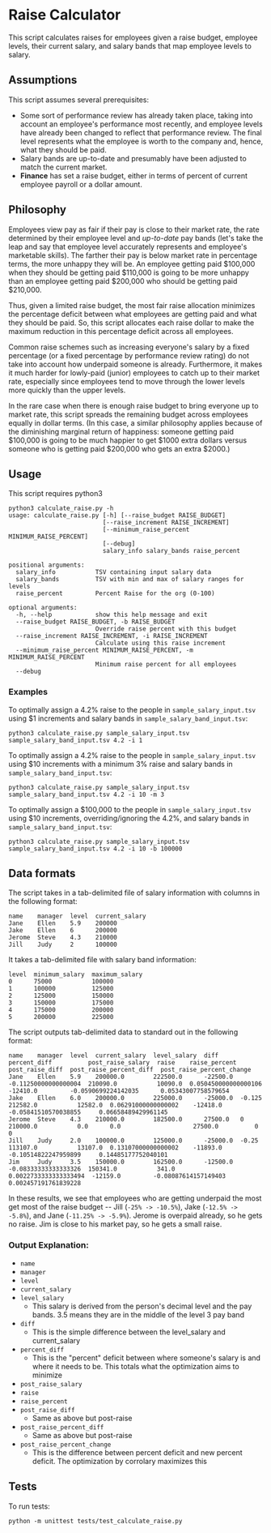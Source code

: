 # Raise Calculator

This script calculates raises for employees given a raise budget, employee levels, their current salary, and salary bands that map employee levels to salary.

## Assumptions

This script assumes several prerequisites:

- Some sort of performance review has already taken place, taking into account an employee's performance most recently, and employee levels have already been changed to reflect that performance review. The final level represents what the employee is worth to the company and, hence, what they should be paid.
- Salary bands are up-to-date and presumably have been adjusted to match the current market.
- **Finance** has set a raise budget, either in terms of percent of current employee payroll or a dollar amount.

## Philosophy

Employees view pay as fair if their pay is close to their market rate, the rate determined by their employee level and _up-to-date_ pay bands (let's take the leap and say that employee level accurately represents and employee's marketable skills). The farther their pay is below market rate in percentage terms, the more unhappy they will be. An employee getting paid $100,000 when they should be getting paid $110,000 is going to be more unhappy than an employee getting paid $200,000 who should be getting paid $210,000.

Thus, given a limited raise budget, the most fair raise allocation minimizes the percentage deficit between what employees are getting paid and what they should be paid. So, this script allocates each raise dollar to make the maximum reduction in this percentage deficit across all employees.

Common raise schemes such as increasing everyone's salary by a fixed percentage (or a fixed percentage by performance review rating) do not take into account how underpaid someone is already. Furthermore, it makes it much harder for lowly-paid (junior) employees to catch up to their market rate, especially since employees tend to move through the lower levels more quickly than the upper levels.

In the rare case when there is enough raise budget to bring everyone up to market rate, this script spreads the remaining budget across employees equally in dollar terms. (In this case, a similar philosophy applies because of the diminishing marginal return of happiness: someone getting paid $100,000 is going to be much happier to get $1000 extra dollars versus someone who is getting paid $200,000 who gets an extra $2000.)

## Usage

This script requires python3

    python3 calculate_raise.py -h
    usage: calculate_raise.py [-h] [--raise_budget RAISE_BUDGET]
                              [--raise_increment RAISE_INCREMENT]
                              [--minimum_raise_percent MINIMUM_RAISE_PERCENT]
                              [--debug]
                              salary_info salary_bands raise_percent
    
    positional arguments:
      salary_info           TSV containing input salary data
      salary_bands          TSV with min and max of salary ranges for levels
      raise_percent         Percent Raise for the org (0-100)
    
    optional arguments:
      -h, --help            show this help message and exit
      --raise_budget RAISE_BUDGET, -b RAISE_BUDGET
                            Override raise percent with this budget
      --raise_increment RAISE_INCREMENT, -i RAISE_INCREMENT
                            Calculate using this raise increment
      --minimum_raise_percent MINIMUM_RAISE_PERCENT, -m MINIMUM_RAISE_PERCENT
                            Minimum raise percent for all employees
      --debug


### Examples

To optimally assign a 4.2% raise to the people in `sample_salary_input.tsv` using $1 increments and salary bands in `sample_salary_band_input.tsv`:

    python3 calculate_raise.py sample_salary_input.tsv sample_salary_band_input.tsv 4.2 -i 1


To optimally assign a 4.2% raise to the people in `sample_salary_input.tsv` using $10 increments with a minimum 3% raise and salary bands in `sample_salary_band_input.tsv`:

    python3 calculate_raise.py sample_salary_input.tsv sample_salary_band_input.tsv 4.2 -i 10 -m 3


To optimally assign a $100,000 to the people in `sample_salary_input.tsv` using $10 increments, overriding/ignoring the 4.2%,  and salary bands in `sample_salary_band_input.tsv`:

    python3 calculate_raise.py sample_salary_input.tsv sample_salary_band_input.tsv 4.2 -i 10 -b 100000


## Data formats

The script takes in a tab-delimited file of salary information with columns in the following format:

    name    manager  level  current_salary
    Jane    Ellen    5.9    200000
    Jake    Ellen    6      200000
    Jerome  Steve    4.3    210000
    Jill    Judy     2      100000
    
It takes a tab-delimited file with salary band information:

    level  minimum_salary  maximum_salary
    0      75000           100000
    1      100000          125000
    2      125000          150000
    3      150000          175000
    4      175000          200000
    5      200000          225000

The script outputs tab-delimited data to standard out in the following format:

    name    manager  level  current_salary  level_salary  diff      percent_diff          post_raise_salary  raise    raise_percent          post_raise_diff  post_raise_percent_diff  post_raise_percent_change
    Jane    Ellen    5.9    200000.0        222500.0      -22500.0  -0.11250000000000004  210090.0           10090.0  0.050450000000000106   -12410.0         -0.0590699224142035      0.05343007758579654
    Jake    Ellen    6.0    200000.0        225000.0      -25000.0  -0.125                212582.0           12582.0  0.06291000000000002    -12418.0         -0.05841510570038855     0.06658489429961145
    Jerome  Steve    4.3    210000.0        182500.0      27500.0   0                     210000.0           0.0      0.0                    27500.0          0                        0
    Jill    Judy     2.0    100000.0        125000.0      -25000.0  -0.25                 113107.0           13107.0  0.13107000000000002    -11893.0         -0.10514822247959899     0.14485177752040101
    Jim     Judy     3.5    150000.0        162500.0      -12500.0  -0.08333333333333326  150341.0           341.0    0.0022733333333333494  -12159.0         -0.08087614157149403     0.002457191761839228

In these results, we see that employees who are getting underpaid the most get most of the raise budget -- Jill (`-25% -> -10.5%`), Jake (`-12.5% -> -5.8%`), and Jane (`-11.25% -> -5.9%`). Jerome is overpaid already, so he gets no raise. Jim is close to his market pay, so he gets a small raise.

### Output Explanation:

- `name`
- `manager`
- `level`
- `current_salary`
- `level_salary`
    - This salary is derived from the person's decimal level and the pay bands. 3.5 means they are in the middle of the level 3 pay band
- `diff`
    - This is the simple difference between the level_salary and current_salary
- `percent_diff`
    - This is the "percent" deficit between where someone's salary is and where it needs to be. This totals what the optimization aims to minimize
- `post_raise_salary`
- `raise`
- `raise_percent`
- `post_raise_diff`
    - Same as above but post-raise
- `post_raise_percent_diff`
    - Same as above but post-raise
- `post_raise_percent_change`
    - This is the difference between percent deficit and new percent deficit. The optimization by corrolary maximizes this

## Tests

To run tests:

    python -m unittest tests/test_calculate_raise.py